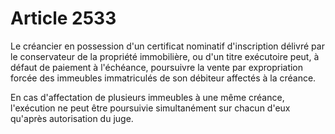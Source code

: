 # Article 2533

Le créancier en possession d'un certificat nominatif d'inscription délivré par le conservateur de la propriété immobilière, ou d'un titre exécutoire peut, à défaut de paiement à l'échéance, poursuivre la vente par expropriation forcée des immeubles immatriculés de son débiteur affectés à la créance.

En cas d'affectation de plusieurs immeubles à une même créance, l'exécution ne peut être poursuivie simultanément sur chacun d'eux qu'après autorisation du juge.
